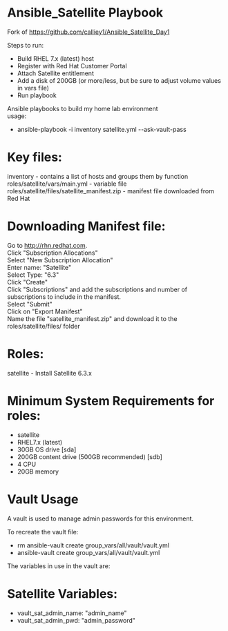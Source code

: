 # Ansible_Satellite Playbook
Fork of https://github.com/calliey1/Ansible_Satellite_Day1

Steps to run:
  - Build RHEL 7.x (latest) host
  - Register with Red Hat Customer Portal
  - Attach Satellite entitlement
  - Add a disk of 200GB (or more/less, but be sure to adjust volume values in vars file)
  - Run playbook

Ansible playbooks to build my home lab environment    
 usage:  
  - ansible-playbook -i inventory satellite.yml --ask-vault-pass

# Key files:  
  inventory - contains a list of hosts and groups them by function  
  roles/satellite/vars/main.yml - variable file  
  roles/satellite/files/satellite_manifest.zip  - manifest file downloaded from Red Hat  

# Downloading Manifest file:  
  Go to http://rhn.redhat.com.  
  Click "Subscription Allocations"  
  Select "New Subscription Allocation"  
  Enter name: "Satellite"  
  Select Type:  "6.3"  
  Click "Create"  
  Click "Subscriptions" and add the subscriptions and number of subscriptions to include in the manifest.  
  Select "Submit"   
  Click on "Export Manifest"  
  Name the file "satellite_manifest.zip" and download it to the roles/satellite/files/ folder  
  
# Roles:  
  satellite - Install Satellite 6.3.x   

# Minimum System Requirements for roles:  
 - satellite
  - RHEL7.x (latest)
  - 30GB  OS drive [sda]
  - 200GB content drive (500GB recommended) [sdb]
  - 4 CPU
  - 20GB memory

# Vault Usage
A vault is used to manage admin passwords for this environment.  

 To recreate the vault file:
  - rm ansible-vault create group_vars/all/vault/vault.yml
  - ansible-vault create group_vars/all/vault/vault.yml

The variables in use in the vault are: 

 # Satellite Variables:
  - vault_sat_admin_name: "admin_name"
  - vault_sat_admin_pwd: "admin_password"

